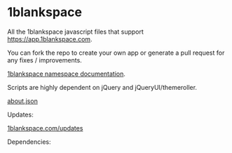 1blankspace
===========

All the 1blankspace javascript files that support <a href="https://app.1blankspace.com" target="_blank">https://app.1blankspace.com</a>.

You can fork the repo to create your own app or generate a pull request for any fixes / improvements.

<a href="http://mydigitalstructure.com/1blankspace" target="_blank">1blankspace namespace documentation</a>.

Scripts are highly dependent on jQuery and jQueryUI/themeroller.

<a href="https://github.com/ibcom/1blankspace/blob/master/about.json">about.json</a>

Updates:

<a href="http://1blankspace.com/updates">1blankspace.com/updates</a>

Dependencies:

<pre>
<link rel=stylesheet href='/jscripts/fullcalendar-1.5.4/fullcalendar.css'>
<link rel=stylesheet href='/site/1433/1blankspace-2.0.4.css'>
<script src="/jscripts/jquery-1.8.3.min.js"></script>
<script src="/site/1433/lodash-4.13.1.min.js"></script>
<script src="/jscripts/jqueryui/jqueryui-1.8.12.min.js"></script>
<script src="/jscripts/jqueryui/jquery-ui-1.8.11.custom.min.js" type="text/javascript"></script>
<script src="/jscripts/jqueryui/jqueryui-timepicker.js"></script>
<script src="/jscripts/jquery.cookie.js"></script>
<script src="/jscripts/modernizr-load.js"></script>
<script src="/jscripts/md5-min.js"></script>
<script src="/jscripts/cryptojs-3.1.2/pbkdf2.js"></script>
<script src="/jscripts/cryptojs-3.1.2/aes.js"></script>
<script src="/jscripts/tinymce-4.1.5/tinymce.min.js"></script>
<script src="/jscripts/fullcalendar.min.js"></script>
<script src="/jscripts/date-2.0.0.js"></script>
<script src="/jscripts/moment.min.js"></script>
<script src="/jscripts/accounting.min.js"></script>
<script src="/jscripts/toword.js"></script>
<script src="/jscripts/chart.min.js"></script>
<script src="/jscripts/chart.HorizontalBar.js"></script>
<script src="/site/1433/FileSaver.min.js"></script>
<script src="/site/1433/numeral.min.js"></script>
</pre>
